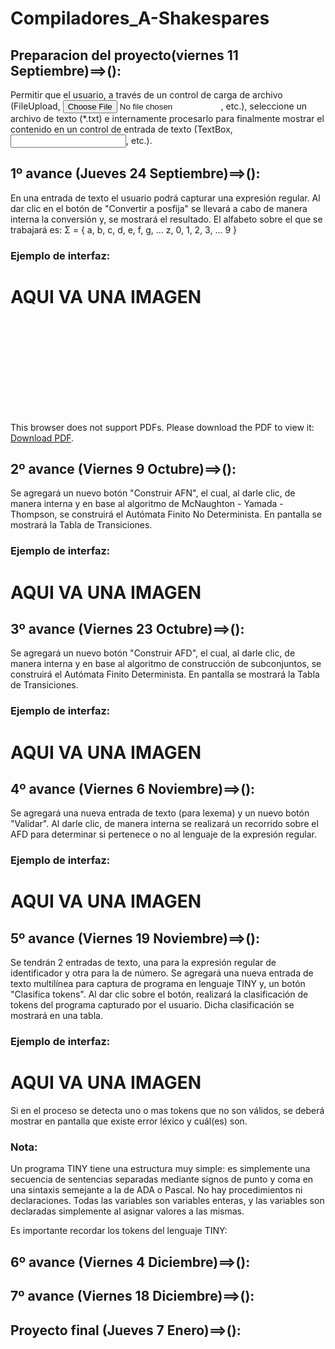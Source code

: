 # Compiladores_A-Shakespares


## Preparacion del proyecto(viernes 11 Septiembre)==>():
Permitir que el usuario, a través de un control de carga de archivo (FileUpload, <input type="file">, etc.), seleccione un archivo  de texto (*.txt) e internamente procesarlo para finalmente mostrar el contenido en un control de entrada de texto (TextBox, <input type="text">, etc.).

## 1º avance (Jueves 24 Septiembre)==>():
En una entrada de texto el usuario podrá capturar una expresión regular. Al dar clic en el botón de "Convertir a posfija" se llevará a cabo de manera interna la conversión y, se mostrará el resultado.
El alfabeto sobre el que se trabajará es: Σ = { a, b, c, d, e, f, g, ... z, 0, 1, 2, 3, ... 9 }
### Ejemplo de interfaz:
# AQUI VA UNA IMAGEN
<object data="https://github.com/Pedejeca135/Compiladores_A-Shakespares-/tree/master/assets/Entrega1.pdf" type="application/pdf" width="700px" height="700px">
    <embed src="https://github.com/Pedejeca135/Compiladores_A-Shakespares-/tree/master/assets/Entrega1.pdf">
        <p>This browser does not support PDFs. Please download the PDF to view it: <a href="https://github.com/Pedejeca135/Compiladores_A-Shakespares-/tree/master/assets/Entrega1.pdf">Download PDF</a>.</p>
    </embed>
</object>

## 2º avance (Viernes 9 Octubre)==>():
Se agregará un nuevo botón "Construir AFN", el cual, al darle clic, de manera interna y en base al algoritmo de McNaughton - Yamada - Thompson, se construirá el Autómata Finito No Determinista. En pantalla se mostrará la Tabla de Transiciones.
### Ejemplo de interfaz:
# AQUI VA UNA IMAGEN

## 3º avance (Viernes 23 Octubre)==>():
Se agregará un nuevo botón "Construir AFD", el cual, al darle clic, de manera interna y en base al algoritmo de construcción de subconjuntos, se construirá el Autómata Finito Determinista. En pantalla se mostrará la Tabla de Transiciones.
### Ejemplo de interfaz:
# AQUI VA UNA IMAGEN

## 4º avance (Viernes 6 Noviembre)==>():
Se agregará una nueva entrada de texto (para lexema) y un nuevo botón "Validar". Al darle clic, de manera interna se realizará un recorrido sobre el AFD para determinar si pertenece o no al lenguaje de la expresión regular.
### Ejemplo de interfaz:
# AQUI VA UNA IMAGEN

## 5º avance (Viernes 19 Noviembre)==>():
Se tendrán 2 entradas de texto, una para la expresión regular de identificador y otra para la de número.
Se agregará una nueva entrada de texto multilínea para captura de programa en lenguaje TINY y, un botón "Clasifica tokens". Al dar clic sobre el botón, realizará la clasificación de tokens del programa capturado por el usuario. Dicha clasificación se mostrará en una tabla.

### Ejemplo de interfaz:
# AQUI VA UNA IMAGEN

Si en el proceso se detecta uno o mas tokens que no son válidos, se deberá mostrar en pantalla que existe error léxico y cuál(es) son.
### Nota:
Un programa TINY tiene una estructura muy simple: es simplemente una secuencia de sentencias separadas mediante signos de punto y coma en una sintaxis semejante a la de ADA o Pascal. No hay procedimientos ni declaraciones. Todas las variables son variables enteras, y las variables son declaradas simplemente al asignar valores a las mismas.

Es importante recordar los tokens del lenguaje TINY:

## 6º avance (Viernes 4 Diciembre)==>():

## 7º avance (Viernes 18 Diciembre)==>():

## Proyecto final (Jueves 7 Enero)==>():





